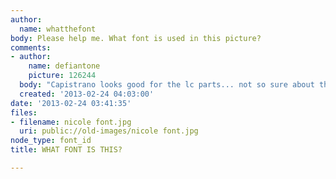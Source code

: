 ```yaml
---
author:
  name: whatthefont
body: Please help me. What font is used in this picture?
comments:
- author:
    name: defiantone
    picture: 126244
  body: "Capistrano looks good for the lc parts... not so sure about the uc and ampersand.\r\n\r\n[img:sites/default/files/old-images/sanp_4550.png]\r\n\r\nhttp://www.myfonts.com/fonts/bomparte/capistrano-bf/"
  created: '2013-02-24 04:03:00'
date: '2013-02-24 03:41:35'
files:
- filename: nicole font.jpg
  uri: public://old-images/nicole font.jpg
node_type: font_id
title: WHAT FONT IS THIS?

---
```

